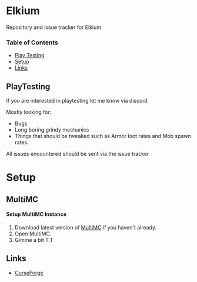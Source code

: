 # Elkium

Repository and issue tracker for Elkium

### Table of Contents
* [Play Testing](#playtesting)
* [Setup](#setup)
* [Links](#links)

## PlayTesting
If you are interested in playtesting let me know via discord

Mostly looking for:

* Bugs
* Long boring grindy mechanics
* Things that should be tweaked such as Armor loot rates and Mob spawn rates.

All issues encountered should be sent via the issue tracker

# Setup 
## MultiMC
#### Setup MultiMC Instance
1) Download latest version of [MultiMC](https://multimc.org/#Download) if you haven't already.
2) Open MultiMC.
3) Gimme a bit T.T

## Links
* [CurseForge](https://www.curseforge.com/minecraft/modpacks/elkium)